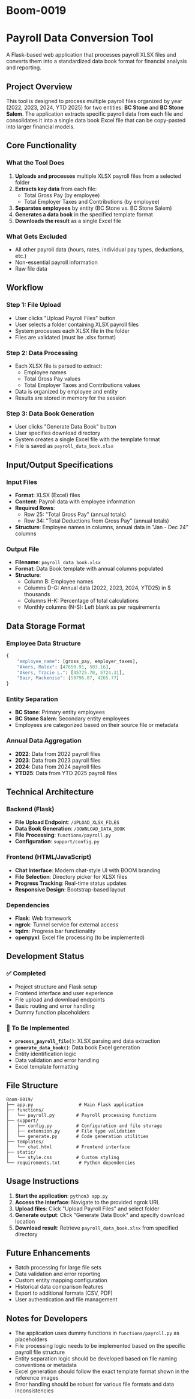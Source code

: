 # Boom-0019
# Payroll Data Conversion Tool

A Flask-based web application that processes payroll XLSX files and converts them into a standardized data book format for financial analysis and reporting.

## Project Overview

This tool is designed to process multiple payroll files organized by year (2022, 2023, 2024, YTD 2025) for two entities: **BC Stone** and **BC Stone Salem**. The application extracts specific payroll data from each file and consolidates it into a single data book Excel file that can be copy-pasted into larger financial models.

## Core Functionality

### What the Tool Does
1. **Uploads and processes** multiple XLSX payroll files from a selected folder
2. **Extracts key data** from each file:
   - Total Gross Pay (by employee)
   - Total Employer Taxes and Contributions (by employee)
3. **Separates employees** by entity (BC Stone vs. BC Stone Salem)
4. **Generates a data book** in the specified template format
5. **Downloads the result** as a single Excel file

### What Gets Excluded
- All other payroll data (hours, rates, individual pay types, deductions, etc.)
- Non-essential payroll information
- Raw file data

## Workflow

### Step 1: File Upload
- User clicks "Upload Payroll Files" button
- User selects a folder containing XLSX payroll files
- System processes each XLSX file in the folder
- Files are validated (must be .xlsx format)

### Step 2: Data Processing
- Each XLSX file is parsed to extract:
  - Employee names
  - Total Gross Pay values
  - Total Employer Taxes and Contributions values
- Data is organized by employee and entity
- Results are stored in memory for the session

### Step 3: Data Book Generation
- User clicks "Generate Data Book" button
- User specifies download directory
- System creates a single Excel file with the template format
- File is saved as `payroll_data_book.xlsx`

## Input/Output Specifications

### Input Files
- **Format**: XLSX (Excel) files
- **Content**: Payroll data with employee information
- **Required Rows**:
  - Row 25: "Total Gross Pay" (annual totals)
  - Row 34: "Total Deductions from Gross Pay" (annual totals)
- **Structure**: Employee names in columns, annual data in "Jan - Dec 24" columns

### Output File
- **Filename**: `payroll_data_book.xlsx`
- **Format**: Data Book template with annual columns populated
- **Structure**:
  - Column B: Employee names
  - Columns D-G: Annual data (2022, 2023, 2024, YTD25) in $ thousands
  - Columns H-K: Percentage of total calculations
  - Monthly columns (N-S): Left blank as per requirements

## Data Storage Format

### Employee Data Structure
```python
{
    "employee_name": [gross_pay, employer_taxes],
    "Akers, Malex": [47650.91, 503.16],
    "Akers, Tracie L.": [45725.70, 5724.31],
    "Bair, Mackenzie": [58796.87, 4265.77]
}
```

### Entity Separation
- **BC Stone**: Primary entity employees
- **BC Stone Salem**: Secondary entity employees
- Employees are categorized based on their source file or metadata

### Annual Data Aggregation
- **2022**: Data from 2022 payroll files
- **2023**: Data from 2023 payroll files  
- **2024**: Data from 2024 payroll files
- **YTD25**: Data from YTD 2025 payroll files

## Technical Architecture

### Backend (Flask)
- **File Upload Endpoint**: `/UPLOAD_XLSX_FILES`
- **Data Book Generation**: `/DOWNLOAD_DATA_BOOK`
- **File Processing**: `functions/payroll.py`
- **Configuration**: `support/config.py`

### Frontend (HTML/JavaScript)
- **Chat Interface**: Modern chat-style UI with BOOM branding
- **File Selection**: Directory picker for XLSX files
- **Progress Tracking**: Real-time status updates
- **Responsive Design**: Bootstrap-based layout

### Dependencies
- **Flask**: Web framework
- **ngrok**: Tunnel service for external access
- **tqdm**: Progress bar functionality
- **openpyxl**: Excel file processing (to be implemented)

## Development Status

### ✅ Completed
- Project structure and Flask setup
- Frontend interface and user experience
- File upload and download endpoints
- Basic routing and error handling
- Dummy function placeholders

### 🔄 To Be Implemented
- **`process_payroll_file()`**: XLSX parsing and data extraction
- **`generate_data_book()`**: Data book Excel generation
- Entity identification logic
- Data validation and error handling
- Excel template formatting

## File Structure
```
Boom-0019/
├── app.py                 # Main Flask application
├── functions/
│   └── payroll.py        # Payroll processing functions
├── support/
│   ├── config.py         # Configuration and file storage
│   ├── extension.py      # File type validation
│   └── generate.py       # Code generation utilities
├── templates/
│   └── chat.html         # Frontend interface
├── static/
│   └── style.css         # Custom styling
└── requirements.txt       # Python dependencies
```

## Usage Instructions

1. **Start the application**: `python3 app.py`
2. **Access the interface**: Navigate to the provided ngrok URL
3. **Upload files**: Click "Upload Payroll Files" and select folder
4. **Generate output**: Click "Generate Data Book" and specify download location
5. **Download result**: Retrieve `payroll_data_book.xlsx` from specified directory

## Future Enhancements

- Batch processing for large file sets
- Data validation and error reporting
- Custom entity mapping configuration
- Historical data comparison features
- Export to additional formats (CSV, PDF)
- User authentication and file management

## Notes for Developers

- The application uses dummy functions in `functions/payroll.py` as placeholders
- File processing logic needs to be implemented based on the specific payroll file structure
- Entity separation logic should be developed based on file naming conventions or metadata
- Excel generation should follow the exact template format shown in the reference images
- Error handling should be robust for various file formats and data inconsistencies

